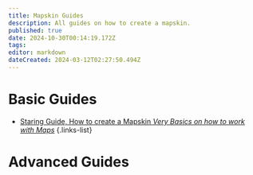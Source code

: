 ```yaml
---
title: Mapskin Guides
description: All guides on how to create a mapskin.
published: true
date: 2024-10-30T00:14:19.172Z
tags: 
editor: markdown
dateCreated: 2024-03-12T02:27:50.494Z
---
```



# Basic Guides
- [Staring Guide, How to create a Mapskin *Very Basics on how to work with Maps*](/specific-guide/mapskin/basic-mapskin-guide)
{.links-list}

# Advanced Guides



